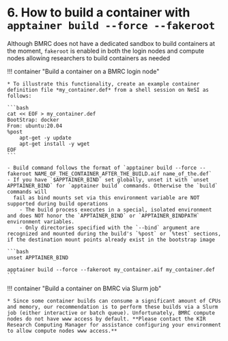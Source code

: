 # 6. How to build a container with `apptainer build --force --fakeroot` 


Although BMRC does not have a dedicated sandbox to build containers at the moment, `fakeroot` is enabled in both the login nodes and compute nodes allowing researchers to build containers as needed

!!! container "Build a container on a BMRC login node"

    * To illustrate this functionality, create an example container definition file *my_container.def* from a shell session on NeSI as follows:

    ```bash
    cat << EOF > my_container.def
    BootStrap: docker
    From: ubuntu:20.04
    %post
        apt-get -y update
        apt-get install -y wget
    EOF
    ```
    
    - Build command follows the format of `apptainer build --force --fakeroot NAME_OF_THE_CONTAINER_AFTER_THE_BUILD.aif name_of_the.def`
    - If you have `$APPTAINER_BIND` set globally, unset it with `unset APPTAINER_BIND` for `apptainer build` commands. Otherwise the `build` commands will 
      fail as bind mounts set via this environment variable are NOT supported during build operations
        - The build process executes in a special, isolated environment and does NOT honor the `APPTAINER_BIND` or `APPTAINER_BINDPATH` environment variables.
        - Only directories specified with the `--bind` argument are recognized and mounted during the build's `%post` or `%test` sections, if the destination mount points already exist in the bootstrap image

    ```bash
    unset APPTAINER_BIND

    apptainer build --force --fakeroot my_container.aif my_container.def
    ```
!!! container "Build a container on BMRC via Slurm job"
    
    * Since some container builds can consume a significant amount of CPUs and memory, our recommendation is to perform these builds via a Slurm job (either interactive or batch queue). Unfortunately, BMRC compute nodes do not have www access by default. **Please contact the KIR Research Computing Manager for assistance configuring your environment to allow compute nodes www access.**

